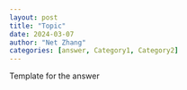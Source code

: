 ```yaml
---
layout: post
title: "Topic"
date: 2024-03-07
author: "Net Zhang"
categories: [answer, Category1, Category2]
---
```


Template for the answer
